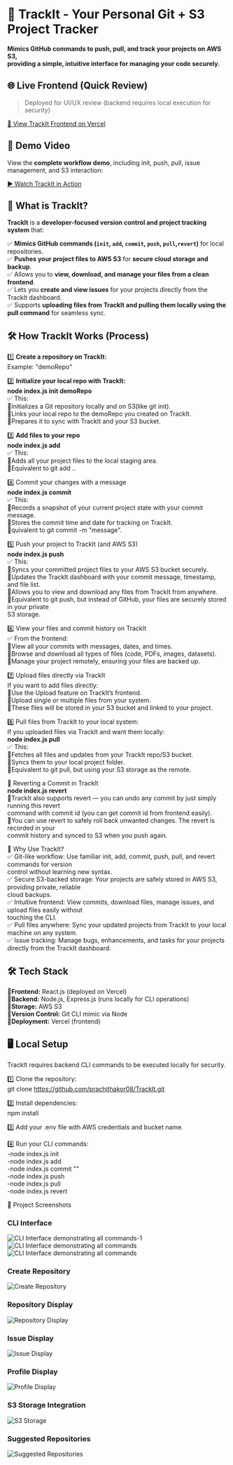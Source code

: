 # 🚀 TrackIt - Your Personal Git + S3 Project Tracker

**Mimics GitHub commands to push, pull, and track your projects on AWS S3, 
<br>providing a simple, intuitive interface for managing your code securely.**


## 🌐 Live Frontend (Quick Review)

> Deployed for UI/UX review (backend requires local execution for security)

[🔗 View TrackIt Frontend on Vercel](track-it-version-control-system.vercel.app)

## 🎥 Demo Video

View the **complete workflow demo**, including init, push, pull, issue management, and S3 interaction:

[▶️ Watch TrackIt in Action](https://your-drive-or-youtube-link)

## 📌 What is TrackIt?

**TrackIt** is a **developer-focused version control and project tracking system** that:

✅ **Mimics GitHub commands (`init`, `add`, `commit`, `push`, `pull`,`revert`)** for local repositories.  
✅ **Pushes your project files to AWS S3** for **secure cloud storage and backup**.  
✅ Allows you to **view, download, and manage your files from a clean frontend**.  
✅ Lets you **create and view issues** for your projects directly from the TrackIt dashboard.  
✅ Supports **uploading files from TrackIt and pulling them locally using the pull command** for seamless sync.


## 🛠️ **How TrackIt Works (Process)**

1️⃣ **Create a repository on TrackIt:**  <br>
   Example: "demoRepo"

2️⃣ **Initialize your local repo with TrackIt:**                                            
   **node index.js init demoRepo**<br>
   ✅ This:<br>
     💠Initializes a Git repository locally and on S3(like git init).<br>
     💠Links your local repo to the demoRepo you created on TrackIt.<br>
     💠Prepares it to sync with TrackIt and your S3 bucket.<br>

3️⃣ **Add files to your repo**<br>
    **node index.js add <FileName>**<br>
   ✅ This:<br>
     💠Adds all your project files to the local staging area.<br>
     💠Equivalent to git add ..<br>

4️⃣ Commit your changes with a message<br>
    **node index.js commit <commit-message>**<br>
    ✅ This:<br>
      💠Records a snapshot of your current project state with your commit message.<br>
      💠Stores the commit time and date for tracking on TrackIt.<br>
      💠quivalent to git commit -m "message".<br>

5️⃣ Push your project to TrackIt (and AWS S3)<br>
    **node index.js push**<br>
    ✅ This:<br>
      💠Syncs your committed project files to your AWS S3 bucket securely.<br>
      💠Updates the TrackIt dashboard with your commit message, timestamp, and file list.<br>
      💠Allows you to view and download any files from TrackIt from anywhere.<br>
      💠Equivalent to git push, but instead of GitHub, your files are securely stored in your private <br>
          S3 storage.<br>

6️⃣ View your files and commit history on TrackIt<br>
    ✅ From the frontend:<br>
      💠View all your commits with messages, dates, and times.<br>
      💠Browse and download all types of files (code, PDFs, images, datasets).<br>
      💠Manage your project remotely, ensuring your files are backed up.<br>
        
7️⃣ Upload files directly via TrackIt<br>
      If you want to add files directly:<br>
      💠Use the Upload feature on TrackIt’s frontend.<br>
      💠Upload single or multiple files from your system.<br>
      💠These files will be stored in your S3 bucket and linked to your project.<br>

8️⃣ Pull files from TrackIt to your local system:<br>
  If you uploaded files via TrackIt and want them locally:<br>
  **node index.js pull <repository-Name>**<br>
  ✅ This:<br>
     💠Fetches all files and updates from your TrackIt repo/S3 bucket.<br>
     💠Syncs them to your local project folder.<br>
     💠Equivalent to git pull, but using your S3 storage as the remote.<br>

🔄 Reverting a Commit in TrackIt<br>
  **node index.js revert <commmitId>**<br>
      💠TrackIt also supports revert — you can undo any commit by just simply running this revert<br>
        command with commit id (you can get commit id from frontend easily).<br>
      💠You can use revert to safely roll back unwanted changes. The revert is recorded in your <br>
        commit history and synced to S3 when you push again.<br>

  🚀 Why Use TrackIt? <br>
✅ Git-like workflow: Use familiar init, add, commit, push, pull, and revert commands for version<br>
    control without learning new syntax.<br>
✅ Secure S3-backed storage: Your projects are safely stored in AWS S3, providing private, reliable<br>
    cloud backups.<br>
✅ Intuitive frontend: View commits, download files, manage issues, and upload files easily without <br>
    touching the CLI.<br>
✅ Pull files anywhere: Sync your updated projects from TrackIt to your local machine on any system.<br>
✅ Issue tracking: Manage bugs, enhancements, and tasks for your projects directly from the TrackIt
    dashboard.<br>
    
## 🛠️ Tech Stack
💠**Frontend:** React.js (deployed on Vercel)<br>
💠**Backend:** Node.js, Express.js (runs locally for CLI operations)<br>
💠**Storage:** AWS S3<br>
💠**Version Control:** Git CLI mimic via Node<br>
💠**Deployment:** Vercel (frontend)<br>

## 🖥️ Local Setup<br>
TrackIt requires backend CLI commands to be executed locally for security.<br>

1️⃣ Clone the repository:<br>
    git clone https://github.com/prachithakor08/TrackIt.git<br>

2️⃣ Install dependencies:<br>
    npm install<br>
    
3️⃣ Add your .env file with AWS credentials and bucket name.<br>

4️⃣ Run your CLI commands:<br>
-node index.js init <repoName><br>
-node index.js add <fileName><br>
-node index.js commit "<commit-message>"<br>
-node index.js push<br>
-node index.js pull <repoName><br>
-node index.js revert <commitId><br>

📸 Project Screenshots

### CLI Interface
![CLI Interface demonstrating all commands-1](screenshots/CLI-1.png)
![CLI Interface demonstrating all commands](screenshots/CLI-2.png)
![CLI Interface demonstrating all commands](screenshots/CLI-3.png)

### Create Repository
![Create Repository](screenshots/createRepo.png)

### Repository Display
![Repository Display](screenshots/RepoDisplay.png)

### Issue Display
![Issue Display](screenshots/IssueDisplay.png)

### Profile Display
![Profile Display](screenshots/ProfileDisplay.png)

### S3 Storage Integration
![S3 Storage](screenshots/S3-storage.png)

### Suggested Repositories
![Suggested Repositories](screenshots/suggestedRepo.png)

